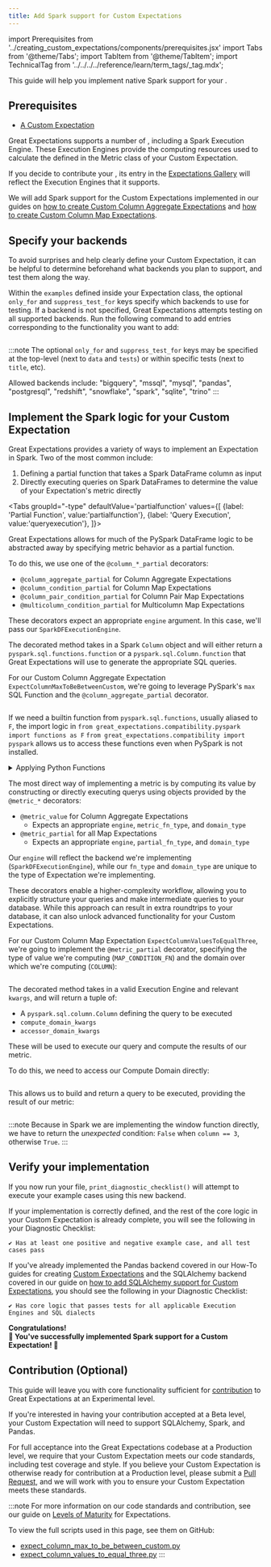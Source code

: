 ```yaml
---
title: Add Spark support for Custom Expectations
---
```

import Prerequisites from '../creating_custom_expectations/components/prerequisites.jsx'
import Tabs from '@theme/Tabs';
import TabItem from '@theme/TabItem';
import TechnicalTag from '../../../../reference/learn/term_tags/_tag.mdx';

This guide will help you implement native Spark support for your <TechnicalTag tag="custom_expectation" text="Custom Expectation" />. 

## Prerequisites

<Prerequisites>

 - [A Custom Expectation](../custom_expectations_lp.md)
    
</Prerequisites>

Great Expectations supports a number of <TechnicalTag tag="execution_engine" text="Execution Engines" />, including a Spark Execution Engine. These Execution Engines provide the computing resources used to calculate the <TechnicalTag tag="metric" text="Metrics" /> defined in the Metric class of your Custom Expectation.

If you decide to contribute your <TechnicalTag tag="expectation" text="Expectation" />, its entry in the [Expectations Gallery](https://greatexpectations.io/expectations/) will reflect the Execution Engines that it supports.

We will add Spark support for the Custom Expectations implemented in our guides on [how to create Custom Column Aggregate Expectations](../creating_custom_expectations/how_to_create_custom_column_aggregate_expectations.md) 
and [how to create Custom Column Map Expectations](../creating_custom_expectations/how_to_create_custom_column_map_expectations.md).

## Specify your backends

To avoid surprises and help clearly define your Custom Expectation, it can be helpful to determine beforehand what backends you plan to support, and test them along the way.

Within the `examples` defined inside your Expectation class, the optional `only_for` and `suppress_test_for` keys specify which backends to use for testing. If a backend is not specified, Great Expectations attempts testing on all supported backends. Run the following command to add entries corresponding to the functionality you want to add: 
    
```python name="docs/docusaurus/docs/snippets/expect_column_max_to_be_between_custom.py examples"
```

:::note
The optional `only_for` and `suppress_test_for` keys may be specified at the top-level (next to `data` and `tests`) or within specific tests (next to `title`, etc).

Allowed backends include: "bigquery", "mssql", "mysql", "pandas", "postgresql", "redshift", "snowflake", "spark", "sqlite", "trino"
:::

## Implement the Spark logic for your Custom Expectation

Great Expectations provides a variety of ways to implement an Expectation in Spark. Two of the most common include: 

1.  Defining a partial function that takes a Spark DataFrame column as input
2.  Directly executing queries on Spark DataFrames to determine the value of your Expectation's metric directly 

<Tabs
  groupId="-type"
  defaultValue='partialfunction'
  values={[
  {label: 'Partial Function', value:'partialfunction'},
  {label: 'Query Execution', value:'queryexecution'},
  ]}>

<TabItem value="partialfunction">

Great Expectations allows for much of the PySpark DataFrame logic to be abstracted away by specifying metric behavior as a partial function. 

To do this, we use one of the `@column_*_partial` decorators:

- `@column_aggregate_partial` for Column Aggregate Expectations
- `@column_condition_partial` for Column Map Expectations
- `@column_pair_condition_partial` for Column Pair Map Expectations
- `@multicolumn_condition_partial` for Multicolumn Map Expectations

These decorators expect an appropriate `engine` argument. In this case, we'll pass our `SparkDFExecutionEngine`.

The decorated method takes in a Spark `Column` object and will either return a `pyspark.sql.functions.function` or a `pyspark.sql.Column.function` that Great Expectations will use to generate the appropriate SQL queries.

For our Custom Column Aggregate Expectation `ExpectColumnMaxToBeBetweenCustom`, we're going to leverage PySpark's `max` SQL Function and the `@column_aggregate_partial` decorator.

```python name="docs/docusaurus/docs/snippets/expect_column_max_to_be_between_custom.py _spark"
```

If we need a builtin function from `pyspark.sql.functions`, usually aliased to `F`, the import logic in 
`from great_expectations.compatibility.pyspark import functions as F`
`from great_expectations.compatibility import pyspark`
allows us to access these functions even when PySpark is not installed.

<details>
<summary>Applying Python Functions</summary>
<code>F.udf</code> allows us to use a Python function as a Spark User Defined Function for Column Map Expectations, 
giving us the ability to define custom functions and apply them to our data.
<br/><br/>
Here is an example of <code>F.udf</code> applied to <code>ExpectColumnValuesToEqualThree</code>:

```python
@column_condition_partial(engine=SparkDFExecutionEngine)
def _spark(cls, column, strftime_format, **kwargs):
    def is_equal_to_three(val):
        return (val == 3)

    success_udf = F.udf(is_equal_to_three, pyspark.types.BooleanType())
    return success_udf(column)
```

For more on <code>F.udf</code> and the functionality it provides, see the <a href="https://spark.apache.org/docs/3.1.1/api/python/reference/api/pyspark.sql.functions.udf.html">Apache Spark UDF documentation</a>.
</details>
</TabItem> 
    
<TabItem value="queryexecution">

The most direct way of implementing a metric is by computing its value by constructing or directly executing querys using objects provided by the `@metric_*` decorators:
- `@metric_value` for Column Aggregate Expectations
  - Expects an appropriate `engine`, `metric_fn_type`, and `domain_type`
- `@metric_partial` for all Map Expectations
  - Expects an appropriate `engine`, `partial_fn_type`, and `domain_type`

Our `engine` will reflect the backend we're implementing (`SparkDFExecutionEngine`), while our `fn_type` and `domain_type` are unique to the type of Expectation we're implementing.

These decorators enable a higher-complexity workflow, allowing you to explicitly structure your queries and make intermediate queries to your database. 
While this approach can result in extra roundtrips to your database, it can also unlock advanced functionality for your Custom Expectations.

For our Custom Column Map Expectation `ExpectColumnValuesToEqualThree`, we're going to implement the `@metric_partial` decorator, 
specifying the type of value we're computing (`MAP_CONDITION_FN`) and the domain over which we're computing (`COLUMN`):

```python name="docs/docusaurus/docs/snippets/expect_column_values_to_equal_three.py spark_definition"
```

The decorated method takes in a valid Execution Engine and relevant `kwargs`,
and will return a tuple of:
- A `pyspark.sql.column.Column` defining the query to be executed
- `compute_domain_kwargs`
- `accessor_domain_kwargs`

These will be used to execute our query and compute the results of our metric.

To do this, we need to access our Compute Domain directly:

```python name="docs/docusaurus/docs/snippets/expect_column_values_to_equal_three.py spark_selectable"
```

This allows us to build and return a query to be executed, providing the result of our metric:

```python name="docs/docusaurus/docs/snippets/expect_column_values_to_equal_three.py spark_query"
```

:::note
Because in Spark we are implementing the window function directly, we have to return the *unexpected* condition: `False` when `column == 3`, otherwise `True`.
:::

</TabItem>
</Tabs>

## Verify your implementation

If you now run your file, `print_diagnostic_checklist()` will attempt to execute your example cases using this new backend.

If your implementation is correctly defined, and the rest of the core logic in your Custom Expectation is already complete, you will see the following in your Diagnostic Checklist:

```console
✔ Has at least one positive and negative example case, and all test cases pass
```

If you've already implemented the Pandas backend covered in our How-To guides for creating [Custom Expectations](../custom_expectations_lp.md) 
and the SQLAlchemy backend covered in our guide on [how to add SQLAlchemy support for Custom Expectations](./how_to_add_sqlalchemy_support_for_an_expectation.md), 
you should see the following in your Diagnostic Checklist:

```console
✔ Has core logic that passes tests for all applicable Execution Engines and SQL dialects
```

<div style={{"text-align":"center"}}>
<p style={{"color":"#8784FF","font-size":"1.4em"}}><b>
Congratulations!<br/>&#127881; You've successfully implemented Spark support for a Custom Expectation! &#127881;
</b></p>
</div>

## Contribution (Optional)

This guide will leave you with core functionality sufficient for [contribution](https://github.com/great-expectations/great_expectations/blob/develop/CONTRIBUTING_EXPECTATIONS.md) to Great Expectations at an Experimental level.

If you're interested in having your contribution accepted at a Beta level, your Custom Expectation will need to support SQLAlchemy, Spark, and Pandas.

For full acceptance into the Great Expectations codebase at a Production level, we require that your Custom Expectation meets our code standards, including test coverage and style. 
If you believe your Custom Expectation is otherwise ready for contribution at a Production level, please submit a [Pull Request](https://github.com/great-expectations/great_expectations/pulls), and we will work with you to ensure your Custom Expectation meets these standards.

:::note
For more information on our code standards and contribution, see our guide on [Levels of Maturity](/oss/contributing/contributing_maturity.md#expectation-contributions) for Expectations.

To view the full scripts used in this page, see them on GitHub:
- [expect_column_max_to_be_between_custom.py](https://github.com/great-expectations/great_expectations/blob/develop/docs/docusaurus/docs/snippets/expect_column_max_to_be_between_custom.py)
- [expect_column_values_to_equal_three.py](https://github.com/great-expectations/great_expectations/blob/develop/docs/docusaurus/docs/snippets/expect_column_values_to_equal_three.py)
:::
